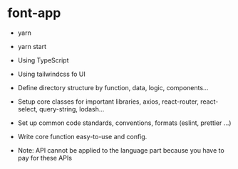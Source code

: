 # font-app

- yarn

- yarn start

- Using TypeScript
- Using tailwindcss fo UI
- Define directory structure by function, data, logic, components...
- Setup core classes for important libraries, axios, react-router, react-select, query-string, lodash...
- Set up common code standards, conventions, formats (eslint, prettier ...)
- Write core function easy-to-use and config.

- Note: API cannot be applied to the language part because you have to pay for these APIs
